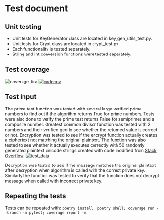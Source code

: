 # Test document
## Unit testing
- Unit tests for KeyGenerator class are located in key_gen_utils_test.py.
- Unit tests for Crypt class are located in crypt_test.py
- Each functionality is tested separately.
- String and int conversion functions were tested separately.

## Test coverage
![coverage_tira](https://user-images.githubusercontent.com/80696138/173233215-faa8d6aa-452d-43a0-9268-669b2fe70137.png)
[![codecov](https://codecov.io/gh/oskrsjlnd/RSA-crypto/branch/main/graph/badge.svg?token=KGXKLCTU0Q)](https://codecov.io/gh/oskrsjlnd/RSA-crypto)

## Test input
The prime test function was tested with several large verified prime numbers to find out if the algorithm
returns True for prime numbers. Tests were also done to verify the prime test returns False for semiprimes
and a composite number.
Greatest common divisor function was tested with 2 numbers and their verified gcd to see whether the returned
value is correct or not.
Encryption was tested to see if the encrypt function actually creates a ciphertext not matching the original
plaintext. The function was also tested to see whether it actually executes correctly with 50 randomly
generated plaintext unicode strings created with code modified from [Stack Overflow](https://stackoverflow.com/questions/37842010/how-can-i-get-a-random-unicode-string):
![test_data](https://user-images.githubusercontent.com/80696138/173233195-f6f1e3cb-37d2-4533-b819-c50061c16356.png)


Decryption was tested to see if the message matches the original plaintext after decryption when algorithm
is called with the correct private key. Similarly the function was tested to verify that the function
does not decrypt message when called with incorrect private key.

## Repeating the tests
Tests can be repeated with:
``poetry install; poetry shell; coverage run --branch -m pytest; coverage report -m``
